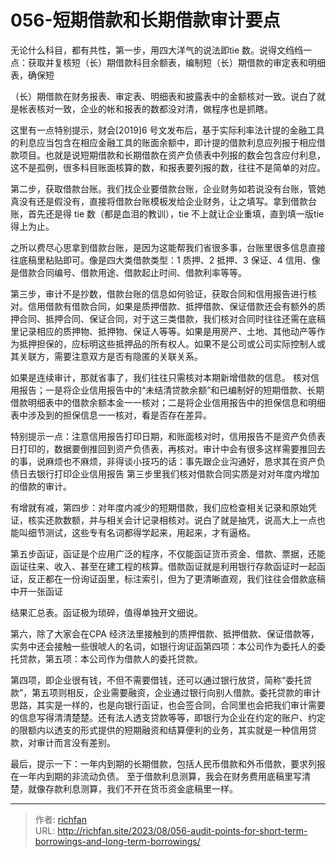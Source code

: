 # 056-短期借款和长期借款审计要点

无论什么科目，都有共性，第一步，用四大洋气的说法即tie 数。说得文绉绉一点：获取并复核短（长）期借款科目余额表，编制短（长）期借款的审定表和明细表，确保短

（长）期借款在财务报表、审定表、明细表和披露表中的金额核对一致。说白了就是帐表核对一致，企业的帐和报表的数都没对清，做程序也是抓瞎。

这里有一点特别提示，财会[2019]6 号文发布后，基于实际利率法计提的金融工具的利息应当包含在相应金融工具的账面余额中，即计提的借款利息应列报于相应借款项目。也就是说短期借款和长期借款在资产负债表中列报的数会包含应付利息，这不是孤例，很多科目账面核算的数，和报表要列报的数，往往不是简单的对应。

第二步，获取借款台账。我们找企业要借款台账，企业财务如若说没有台账，管她真没有还是假没有，直接将借款台账模板发给企业财务，让之填写。拿到借款台账，首先还是得 tie 数（都是血泪的教训），tie 不上就让企业重填，直到填一版tie 得上为止。

之所以费尽心思拿到借款台账，是因为这能帮我们省很多事，台账里很多信息直接往底稿里粘贴即可。像是四大类借款类型：1 质押、2 抵押、3 保证、4 信用、像是借款合同编号、借款用途、借款起止时间、借款利率等等。

第三步，审计不是抄数，借款台账的信息如何验证，获取合同和信用报告进行核对。信用借款有借款合同，如果是质押借款、抵押借款、保证借款还会有额外的质押合同、抵押合同、保证合同，对于这三类借款，我们核对合同时往往还需在底稿里记录相应的质押物、抵押物、保证人等等。如果是用房产、土地、其他动产等作为抵押担保的，应标明这些抵押品的所有权人。如果不是公司或公司实际控制人或其关联方，需要注意双方是否有隐匿的关联关系。

如果是连续审计，那就省事了，我们往往只需核对本期新增借款的信息。 核对信用报告；一是将企业信用报告中的“未结清贷款余额”和已编制好的短期借款、长期借款明细表中的借款余额本金一一核对；二是将企业信用报告中的担保信息和明细表中涉及到的担保信息一一核对，看是否存在差异。

特别提示一点：注意信用报告打印日期，和账面核对时，信用报告不是资产负债表日打印的，数据要倒推回到资产负债表，再核对。审计中会有很多这样需要推回去的事，说麻烦也不麻烦，非得谈小技巧的话：事先跟企业沟通好，恳求其在资产负债日去银行打印企业信用报告 第三步里我们核对借款合同实质是对对年度内增加的借款的审计。

有增就有减，第四步：对年度内减少的短期借款，我们应检查相关记录和原始凭证，核实还款数额，并与相关会计记录相核对。说白了就是抽凭，说高大上一点也能叫细节测试，这些专有名词都得学起来，用起来，才有逼格。

第五步函证，函证是个应用广泛的程序，不仅能函证货币资金、借款、票据，还能函证往来、收入、甚至在建工程的核算。借款函证就是利用银行存款函证时一起函证，反正都在一份询证函里，标注索引，但为了更清晰直观，我们往往会借款底稿中开一张函证

结果汇总表。函证极为琐碎，值得单独开文细说。

第六，除了大家会在CPA 经济法里接触到的质押借款、抵押借款、保证借款等，实务中还会接触一些很唬人的名词，如银行询证函第四项：本公司作为委托人的委托贷款，第五项：本公司作为借款人的委托贷款。

第四项，即企业很有钱，不但不需要借钱，还可以通过银行放贷，简称“委托贷款”，第五项则相反，企业需要融资，企业通过银行向别人借款。委托贷款的审计思路，其实是一样的，也是向银行函证，也会签合同，合同里也会把我们审计需要的信息写得清清楚楚。还有法人透支贷款等等，即银行为企业在约定的账户、约定的限额内以透支的形式提供的短期融资和结算便利的业务，其实就是一种信用贷款，对审计而言没有差别。

最后，提示一下：一年内到期的长期借款，包括人民币借款和外币借款，要求列报在一年内到期的非流动负债。 至于借款利息测算，我会在财务费用底稿里写清楚，就像存款利息测算，我们不开在货币资金底稿里一样。

---

> 作者: [richfan](https://richfan.site/)  
> URL: http://richfan.site/2023/08/056-audit-points-for-short-term-borrowings-and-long-term-borrowings/  


